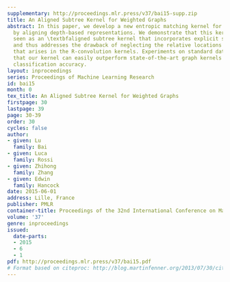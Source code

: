 ```yaml
---
supplementary: http://proceedings.mlr.press/v37/bai15-supp.zip
title: An Aligned Subtree Kernel for Weighted Graphs
abstract: In this paper, we develop a new entropic matching kernel for weighted graphs
  by aligning depth-based representations. We demonstrate that this kernel can be
  seen as an \textbfaligned subtree kernel that incorporates explicit subtree correspondences,
  and thus addresses the drawback of neglecting the relative locations between substructures
  that arises in the R-convolution kernels. Experiments on standard datasets demonstrate
  that our kernel can easily outperform state-of-the-art graph kernels in terms of
  classification accuracy.
layout: inproceedings
series: Proceedings of Machine Learning Research
id: bai15
month: 0
tex_title: An Aligned Subtree Kernel for Weighted Graphs
firstpage: 30
lastpage: 39
page: 30-39
order: 30
cycles: false
author:
- given: Lu
  family: Bai
- given: Luca
  family: Rossi
- given: Zhihong
  family: Zhang
- given: Edwin
  family: Hancock
date: 2015-06-01
address: Lille, France
publisher: PMLR
container-title: Proceedings of the 32nd International Conference on Machine Learning
volume: '37'
genre: inproceedings
issued:
  date-parts:
  - 2015
  - 6
  - 1
pdf: http://proceedings.mlr.press/v37/bai15.pdf
# Format based on citeproc: http://blog.martinfenner.org/2013/07/30/citeproc-yaml-for-bibliographies/
---
```

